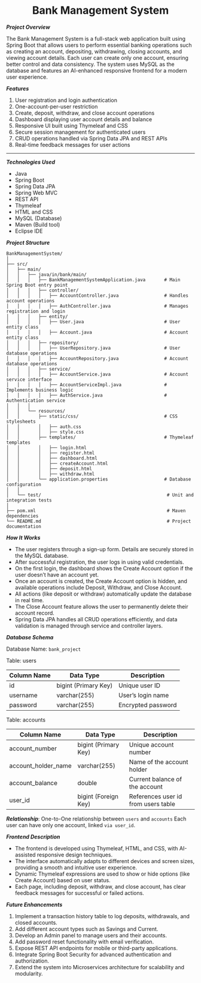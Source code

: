 
<h1 align="center">Bank Management System</h1>



**_Project Overview_**

The Bank Management System is a full-stack web application built using Spring Boot that allows users to perform essential banking operations such as creating an account, depositing, withdrawing, closing accounts, and viewing account details.
Each user can create only one account, ensuring better control and data consistency.
The system uses MySQL as the database and features an AI-enhanced responsive frontend for a modern user experience.


**_Features_**

1. User registration and login authentication
2. One-account-per-user restriction
3. Create, deposit, withdraw, and close account operations
4. Dashboard displaying user account details and balance
5. Responsive UI built using Thymeleaf and CSS
6. Secure session management for authenticated users
7. CRUD operations handled via Spring Data JPA and REST APIs
8. Real-time feedback messages for user actions

---
**_Technologies Used_**

- Java
- Spring Boot
- Spring Data JPA
- Spring Web MVC
- REST API
- Thymeleaf
- HTML and CSS
- MySQL (Database)
- Maven (Build tool)
- Eclipse IDE


**_Project Structure_**
  
```
BankManagementSystem/
│
├── src/
│   ├── main/
│   │   ├── java/in/bank/main/
│   │   │   ├── BankManagementSystemApplication.java       # Main Spring Boot entry point
│   │   │   ├── controller/
│   │   │   │   ├── AccountController.java                 # Handles account operations
│   │   │   │   ├── AuthController.java                    # Manages registration and login
│   │   │   ├── entity/
│   │   │   │   ├── User.java                              # User entity class
│   │   │   │   ├── Account.java                           # Account entity class
│   │   │   ├── repository/
│   │   │   │   ├── UserRepository.java                    # User database operations
│   │   │   │   ├── AccountRepository.java                 # Account database operations
│   │   │   ├── service/
│   │   │   │   ├── AccountService.java                    # Account service interface
│   │   │   │   ├── AccountServiceImpl.java                # Implements business logic
│   │   │   │   ├── AuthService.java                       # Authentication service
│   │   │
│   │   └── resources/
│   │       ├── static/css/                                # CSS stylesheets
│   │       │   ├── auth.css
│   │       │   ├── style.css
│   │       ├── templates/                                 # Thymeleaf templates
│   │       │   ├── login.html
│   │       │   ├── register.html
│   │       │   ├── dashboard.html
│   │       │   ├── createAccount.html
│   │       │   ├── deposit.html
│   │       │   ├── withdraw.html
│   │       └── application.properties                     # Database configuration
│   │
│   └── test/                                               # Unit and integration tests
│
├── pom.xml                                                 # Maven dependencies
└── README.md                                               # Project documentation
```


**_How It Works_**

- The user registers through a sign-up form. Details are securely stored in the MySQL database.
- After successful registration, the user logs in using valid credentials.
- On the first login, the dashboard shows the Create Account option if the user doesn’t have an account yet.
- Once an account is created, the Create Account option is hidden, and available operations include Deposit, Withdraw, and Close Account.
- All actions (like deposit or withdraw) automatically update the database in real time.
- The Close Account feature allows the user to permanently delete their account record.
- Spring Data JPA handles all CRUD operations efficiently, and data validation is managed through service and controller layers.


**_Database Schema_**

Database Name: `bank_project`

Table: users

| Column Name | Data Type            | Description        |
| ----------- | -------------------- | ------------------ |
| id          | bigint (Primary Key) | Unique user ID     |
| username    | varchar(255)         | User’s login name  |
| password    | varchar(255)         | Encrypted password |

Table: accounts

| Column Name         | Data Type            | Description                         |
| ------------------- | -------------------- | ----------------------------------- |
| account_number      | bigint (Primary Key) | Unique account number               |
| account_holder_name | varchar(255)         | Name of the account holder          |
| account_balance     | double               | Current balance of the account      |
| user_id             | bigint (Foreign Key) | References user id from users table |

**_Relationship_**:
One-to-One relationship between `users` and `accounts`
Each user can have only one account, linked `via user_id`.


**_Frontend Description_**

- The frontend is developed using Thymeleaf, HTML, and CSS, with AI-assisted responsive design techniques.
- The interface automatically adapts to different devices and screen sizes, providing a smooth and intuitive user experience.
- Dynamic Thymeleaf expressions are used to show or hide options (like Create Account) based on user status.
- Each page, including deposit, withdraw, and close account, has clear feedback messages for successful or failed actions.


**_Future Enhancements_**

1. Implement a transaction history table to log deposits, withdrawals, and closed accounts.
2. Add different account types such as Savings and Current.
3. Develop an Admin panel to manage users and their accounts.
4. Add password reset functionality with email verification.
5. Expose REST API endpoints for mobile or third-party applications.
6. Integrate Spring Boot Security for advanced authentication and authorization.
7. Extend the system into Microservices architecture for scalability and modularity.
